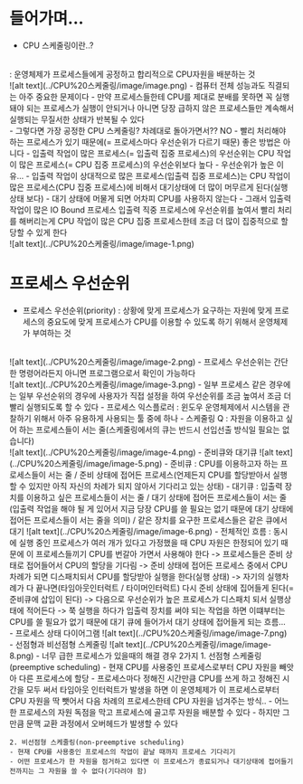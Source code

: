 # 들어가며...
- CPU 스케줄링이란..?
<br>
: 운영체제가 프로세스들에게 공정하고 합리적으로 CPU자원을 배분하는 것
<br>
![alt text](../CPU%20스케줄링/image/image.png)
- 컴퓨터 전체 성능과도 직결되는 아주 중요한 문제이다
- 만약 프로세스들한테 CPU를 제대로 분배를 못하면 꼭 실행돼야 되는 프로세스가 실행이 안되거나 아니면 당장 급하지 않은 프로세스들만 계속해서 실행되는 무질서한 상태가 반복될 수 있다
<br>
- 그렇다면 가장 공정한 CPU 스케줄링? 차례대로 돌아가면서?? NO
- 빨리 처리해야 하는 프로세스가 있기 때문에(= 프로세스마다 우선순위가 다르기 때문) 좋은 방법은 아니다
- 입출력 작업이 많은 프로세스(= 입출력 집중 프로세스)의 우선순위는 CPU 작업이 많은 프로세스(= CPU 집중 프로세스)의 우선순위보다 높다
    - 우선순위가 높은 이유...
    - 입출력 작업이 상대적으로 많은 프로세스(입출력 집중 프로세스)는 CPU 작업이 많은 프로세스(CPU 집중 프로세스)에 비해서 대기상태에 더 많이 머무르게 된다(실행 상태 보다)
    - 대기 상태에 머물게 되면 어차피 CPU를 사용하지 않는다
    - 그래서 입출력 작업이 많은 IO Bound 프로세스 입출력 직중 프로세스에 우선순위를 높여서 빨리 처리를 해버리는게 CPU 작업이 많은 CPU 집중 프로세스한테 조금 더 많이 집중적으로 할당할 수 있게 한다
<br>
![alt text](../CPU%20스케줄링/image/image-1.png)

# 프로세스 우선순위
- 프로세스 우선순위(priority) : 상황에 맞게 프로세스가 요구하는 자원에 맞게 프로세스의 중요도에 맞게 프로세스가 CPU를 이용할 수 있도록 하기 위해서 운영체제가 부여하는 것
<br>
![alt text](../CPU%20스케줄링/image/image-2.png)
- 프로세스 우선순위는 간단한 명령어라든지 아니면 프로그램으로서 확인이 가능하다
<br>
![alt text](../CPU%20스케줄링/image/image-3.png)
- 일부 프로세스 같은 경우에는 일부 우선순위의 경우에 사용자가 직접 설정을 하여 우선순위를 조금 높여서 조금 더 빨리 실행되도록 할 수 있다
- 프로세스 익스플로러 : 윈도우 운영체제에서 시스템을 관찰하기 위해서 아주 유용하게 사용되는 툴 중에 하나
- 스케줄링 Q : 자원을 이용하고 싶어 하는 프로세스들이 서는 줄(스케줄링에서의 큐는 반드시 선입선출 방식일 필요는 없습니다)
<br>
![alt text](../CPU%20스케줄링/image/image-4.png)
    - 준비큐와 대기큐
    ![alt text](../CPU%20스케줄링/image/image-5.png)
    - 준비큐 : CPU를 이용하고자 하는 프로세스들이 서는 줄 / 준비 상태에 접어든 프로세스(언제든지 CPU를 할당받아서 실행할 수 있지만 아직 자신의 차례가 되지 않아서 기다리고 있는 상태)
    - 대기큐 : 입출력 장치를 이용하고 싶은 프로세스들이 서는 줄 / 대기 상태에 접어든 프로세스들이 서는 줄(입출력 작업을 해야 될 게 있어서 지금 당장 CPU를 쓸 필요는 없기 때문에 대기 상태에 접어든 프로세스들이 서는 줄을 의미) / 같은 장치를 요구한 프로세스들은 같은 큐에서 대기
    ![alt text](../CPU%20스케줄링/image/image-6.png)
    - 전체적인 흐름 : 동시에 실행 중인 프로세스가 여러 개가 있다고 가정했을 때 CPU 자원은 한정되어 있기 때문에 이 프로세스들끼기 CPU를 번갈아 가면서 사용해야 한다 -> 프로세스들은 준비 상태로 접어들어서 CPU의 할당을 기다림 ->  준비 상태에 접어든 프로세스 중에서 CPU 차례가 되면 디스패치되서 CPU를 할당받아 실행을 한다(실행 상태) -> 자기의 실행차례가 다 끝나면(타임아웃인터럭트 / 타이머인터럭트) 다시 준비 상태에 집어들게 된다(= 준비큐에 삽입이 된다) -> 다음으로 우선순위가 높은 프로세스가 디스패치 되서 실행상태에 적어든다 -> 쭉 실행을 하다가 입출력 장치를 써야 되는 작업을 하면 이떄부터는 CPU를 쓸 필요가 없기 때문에 대기 큐에 들어가서 대기 상태에 접어들게 되는 흐름...
    <br>
- 프로세스 상태 다이어그램
![alt text](../CPU%20스케줄링/image/image-7.png)
<br>
- 선점형과 비선점형 스케줄링
![alt text](../CPU%20스케줄링/image/image-8.png)
    - 너무 급한 프로세스가 있을때의 해결 경우 2가지
    1. 선점형 스케줄링(preemptive scheduling)
    - 현재 CPU를 사용중인 프로세스로부터 CPU 자원을 빼앗아 다른 프로세스에 할당
    - 프로세스마다 정해진 시간만큼 CPU를 쓰게 하고 정해진 시간을 모두 써서 타임아웃 인터럭트가 발생을 하면 이 운영체제가 이 프로세스로부터 CPU 자원을 딱 뺏어서 다음 차례의 프로세스한테 CPU 자원을 넘겨주는 방식..
    - 어느 한 프로세스의 자원 독점을 막고 프로세스에 골고루 자원을 배분할 수 있다
    - 하지만 그만큼 문맥 교환 과정에서 오버헤드가 발생할 수 있다

    2. 비선점형 스케줄링(non-preemptive scheduling)
    - 현재 CPU를 사용중인 프로세스의 작업이 끝날 때까지 프로세스 기다리기
    - 어떤 프로세스가 한 자원을 점거하고 있다면 이 프로세스가 종료되거나 대기상태에 접어들기 전까지는 그 자원을 쓸 수 없다(기다려야 함)
    